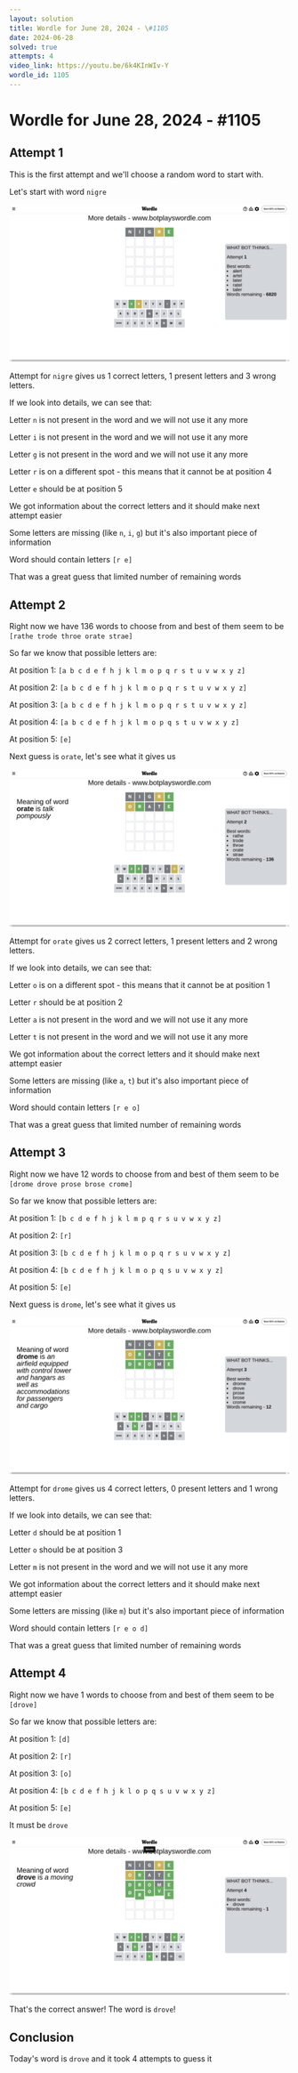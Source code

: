 ```yaml
---
layout: solution
title: Wordle for June 28, 2024 - \#1105
date: 2024-06-28
solved: true
attempts: 4
video_link: https://youtu.be/6k4KInWIv-Y
wordle_id: 1105
---
```


# Wordle for June 28, 2024 - \#1105

## Attempt 1

This is the first attempt and we'll choose a random word to start with.

Let's start with word `nigre`

![Attempt 1](2024-06-28/attempt-1.png)

Attempt for `nigre` gives us 1 correct letters, 1 present letters and 3 wrong letters.

If we look into details, we can see that:

Letter `n` is not present in the word and we will not use it any more

Letter `i` is not present in the word and we will not use it any more

Letter `g` is not present in the word and we will not use it any more

Letter `r` is on a different spot - this means that it cannot be at position 4

Letter `e` should be at position 5

We got information about the correct letters and it should make next attempt easier

Some letters are missing (like `n`, `i`, `g`) but it's also important piece of information

Word should contain letters `[r e]`

That was a great guess that limited number of remaining words



## Attempt 2

Right now we have 136 words to choose from and best of them seem to be `[rathe trode throe orate strae]`

So far we know that possible letters are:

At position 1: `[a b c d e f h j k l m o p q r s t u v w x y z]`

At position 2: `[a b c d e f h j k l m o p q r s t u v w x y z]`

At position 3: `[a b c d e f h j k l m o p q r s t u v w x y z]`

At position 4: `[a b c d e f h j k l m o p q s t u v w x y z]`

At position 5: `[e]`

Next guess is `orate`, let's see what it gives us

![Attempt 2](2024-06-28/attempt-2.png)

Attempt for `orate` gives us 2 correct letters, 1 present letters and 2 wrong letters.

If we look into details, we can see that:

Letter `o` is on a different spot - this means that it cannot be at position 1

Letter `r` should be at position 2

Letter `a` is not present in the word and we will not use it any more

Letter `t` is not present in the word and we will not use it any more

We got information about the correct letters and it should make next attempt easier

Some letters are missing (like `a`, `t`) but it's also important piece of information

Word should contain letters `[r e o]`

That was a great guess that limited number of remaining words



## Attempt 3

Right now we have 12 words to choose from and best of them seem to be `[drome drove prose brose crome]`

So far we know that possible letters are:

At position 1: `[b c d e f h j k l m p q r s u v w x y z]`

At position 2: `[r]`

At position 3: `[b c d e f h j k l m o p q r s u v w x y z]`

At position 4: `[b c d e f h j k l m o p q s u v w x y z]`

At position 5: `[e]`

Next guess is `drome`, let's see what it gives us

![Attempt 3](2024-06-28/attempt-3.png)

Attempt for `drome` gives us 4 correct letters, 0 present letters and 1 wrong letters.

If we look into details, we can see that:

Letter `d` should be at position 1

Letter `o` should be at position 3

Letter `m` is not present in the word and we will not use it any more

We got information about the correct letters and it should make next attempt easier

Some letters are missing (like `m`) but it's also important piece of information

Word should contain letters `[r e o d]`

That was a great guess that limited number of remaining words



## Attempt 4

Right now we have 1 words to choose from and best of them seem to be `[drove]`

So far we know that possible letters are:

At position 1: `[d]`

At position 2: `[r]`

At position 3: `[o]`

At position 4: `[b c d e f h j k l o p q s u v w x y z]`

At position 5: `[e]`

It must be `drove`

![Attempt 4](2024-06-28/attempt-4.png)

That's the correct answer! The word is `drove`!

## Conclusion

Today's word is `drove` and it took 4 attempts to guess it

